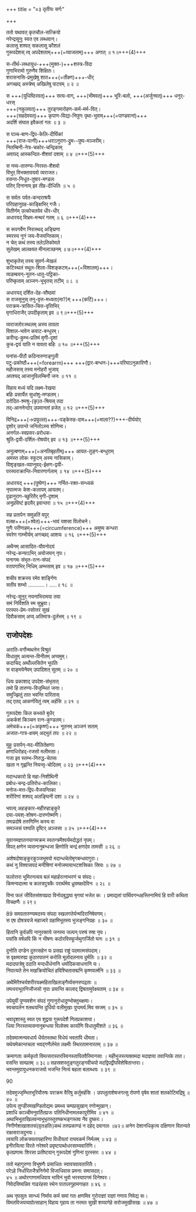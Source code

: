 +++
title = "०३ तृतीयः सर्गः"

+++

ततो यथावत् कृतचौल-सत्क्रियो  
नरेन्द्रसूनुः स्वत एव लब्धवान्।  
कलासु शश्वत् सकलासु कौशलं  
गुरूपदेशस् त्व् अपदेशताम्+++(=व्याजताम्)+++ अगात् ॥ १॥+++(4)+++

स-तीर्थ-लब्धायुध-+++(मुक्त-)+++शस्त्र-विदा  
गुणाभिरामो गुरुणैव शिक्षितः।  
शरासनासि-प्रमुखेषु शात+++(=तीक्ष्ण)+++-धीर्  
अगच्छद् अस्त्रेष्व् अखिलेषु पाटवम् ॥ २ ॥  

स +++(युधिष्ठिरवत्)+++ सत्य-वाग्, +++(भीमवत्)+++ भूरि-बलो, +++(अर्जुनवत्)+++ धनुर्-धरस्  
+++(नकुलवत्)+++ तुरङ्गमारोहण-कर्म-मर्म-वित्।  
+++(सहदेववत्)+++ कृपाण-विद्या-निपुणः पृथा-भुवाम्+++(=पाण्डवानां)+++  
अदर्शि संघात इवैकतां गतः ॥ ३ ॥  

स पञ्च-बाण-द्विप-केलि-दीर्घिकां  
+++(राज-पत्नी)+++धराऽनुराग-द्रुम--पुष्प-मञ्जरीम्।  
नितम्बिनी-नेत्र-चकोर-चन्द्रिकाम्  
अवापद् आस्कन्दित-शैशवां दशाम् ॥ ४ ॥+++(5)+++  

स नव्य-तारुण्य-निरस्त-शैशवो  
विभुर् विभक्तावयवो व्यराजत।  
वसन्त-निधूत-तुषार-मण्डलः  
पतिर् दिनानाम् इव तीव्र-दीधितिः ॥ ५ ॥  

स सर्वतः पर्वत-कन्दराश्रयैः  
परिग्रहानुग्रह-काङ्क्षिभिर् गजैः।  
वितीर्णम् उत्कोचतयेव धीर-धीर्  
अधारयद् विभ्रम-मन्थरं गतम् ॥ ६ ॥+++(4)+++  

स रूपगर्वेण निरास्थद् अङ्घ्रिणा  
स्मरस्य नूनं जय-वैजयन्तिकाम्।  
न चेत् कथं तस्य तलेऽतिकोमले  
सुलेखम् आलक्ष्यत मीनलाञ्छनम् ॥ ७॥+++(4)+++

शुभाकृतेस् तस्य सुवर्ण-मेखलं  
कटिस्थलं स्थूल-शिला-विशङ्कटम्+++(=विशालम्)+++।  
व्यडम्बयन्-नूतन-धातु-पट्टिका-  
परिष्कृताम् अञ्जन-भूभृतस् तटीम् ॥ ८ ॥  

अधारयद् दर्शित-देह-सौष्ठवां  
स राजसूनुस् तनु-वृत्त-मध्यता(मा?)म् +++(कटिं)+++।  
पराक्रम-त्रासित-चित्त-वृत्तिभिर्  
मृगाधिराजैर् उपदीकृताम् इव ॥ ९॥+++(5)+++

व्यराजतोरःस्थलम् अस्य तावता  
विशाल-भावेन कवाट-बन्धुरम्।  
करीन्द्र-कुम्भ-प्रतिमं मृगी-दृशां  
कुच-द्वयं याति न यावता बहिः ॥ १० ॥+++(5)+++   

घनांस-पीठौ कठिनारुणाङ्गुली  
पटु-प्रकोष्ठौ+++(=forearm)+++ +++(द्वार-बन्धन-)+++परिघाऽनुकारिणौ।  
महौजसस् तस्य मनोहरौ भुजाव्  
अपश्यद् आजानुविलम्बिनौ जनः ॥ ११ ॥  

विहाय मध्यं यदि लक्ष्म-रेखया  
बहिः प्रसार्येत सुधांशु-मण्डलम्।  
दरोदित-श्मश्रु-(कृ)त-श्रियस् तदा  
तद्-आननेन्दोर् उपमानतां व्रजेत् ॥ १२ ॥+++(5)+++  

विनिद्र+++(→प्रफुल्ल)+++-पङ्केरुह-दाम+++(=माला??)+++-दीर्घयोर्  
दृशोर् उपान्ते जनितोऽस्य शोणिमा।  
अनर्गल-स्वप्रसर-प्ररोधक-  
श्रुति-द्वयी-दर्शित-रोषयोर् इव ॥ १३ ॥+++(5)+++  

अनुल्बणाम्+++(=अनतिबृहतीम्)+++ आयत-तुङ्ग-बन्धुराम्  
अमंस्त लोकः स्फुटम् अस्य नासिकाम्।  
विशृङ्खल-व्याप्नुवद्-ईक्षण-द्वयी-  
परस्पराक्रान्ति-निवारणार्गलाम् ॥ १४ ॥+++(5)+++  

अधारयद् +++(पुष्पेण)+++ गर्भित-रक्त-सन्ध्यकं  
नृपात्मजः केश-कलापम् आयतम्।  
दृढानुराग-च्छुरितैर् मृगी-दृशाम्  
अनुप्रविष्टं हृदयैर् इवान्तरा ॥ १५ ॥+++(4)+++   

सह प्रतापेन समुन्नतिं वपुर्  
वलक्ष+++(=श्वेत)+++-भावं यशसा विलोचने।  
गुणैः परीणाहम्+++(=circumference)+++ अमुष्य कन्धरा  
स्वरेण गाम्भीर्यम् अगच्छद् आशयः ॥ १६ ॥+++(5)+++  

अथैनम् आसादित-यौवनोदयं  
नरेन्द्र-कन्याऽभिर् अयोजयन् नृपः।  
घनागमः संभृत-रत्न-संपदं  
वरापगाभिर् निधिम् अम्भसाम् इव ॥ १७ ॥+++(5)+++  

शचीव शक्रस्य रमेव शार्ङ्गिणः  
सतीव शम्भो ...........।
.....॥ १८ ॥  

नरेन्द्र-सूनुर् नयनाभिरामया तया  
समं निर्विशति स्म सुभ्रुवा।  
परस्पर-प्रेम-रसोत्तरं सुखं  
दिवौकसाम् अप्य् अतिमात्र-दुर्लभम् ॥ १९ ॥  

## राजोपदेशः
अराति-वर्गोन्मथनेन विश्रुतं  
विधातुम् अत्यन्त-विनीतम् अप्यमुम्।  
कदाचिद् अर्थोल्लसितेन भूपतिः  
स वाङ्मयेनैवम् उपादिशत् सुतम् ॥ २० ॥  

धियः प्रकाशाद् उपदेश-संभृतात्  
तमो हि तारुण्य-विजृम्भितं जनाः।  
समुज्झितुं तात भवन्ति पारितास्  
तद् एतद् आकर्णयितुं त्वम् अर्हसि ॥ २१ ॥  

गुरूपदेशः किल कथ्यते बुधैर्  
अकर्कशं किञ्चन रत्न-कुण्डलम्।  
अमेचकं+++(=अकृष्णं)+++ नूतनम् अञ्जनं सताम्  
अजात-गात्र-क्षयम् अद्भुतं तपः ॥ २२ ॥  

मुहुः प्रसर्पन्-मद-मीलितेक्षणाः  
क्षणाधिरोहद्-रजसो मलीमसाः।  
गजा इव स्तम्भ-निरुद्ध-चेतसः  
खला न गृह्णन्ति नियन्तृ-चोदितम् ॥ २३ ॥+++(4)+++  

मदान्धकारो हि महा-निशीथिनी  
प्रबोध-चन्द्र-प्रतिरोध-कालिका।  
मनोज-मत्त-द्विप-वैजयन्तिका  
शरीरिणां शश्वद् अलङ्घिनी दशा ॥ २४ ॥   

भवत्य् अहङ्कार-महीरुहाङ्कुरे  
दया-पयश्-शोषण-दारुणोष्मणि।  
तमःप्रदोषे तरुणिम्नि कस्य वा  
समञ्जसं पश्यति दृष्टिर् अञ्जसा ॥ २५ ॥+++(4)+++  

युवानमज्ञातनयागमक्रम स्वतन्त्रमैश्वर्यमदोद्धतं नृपम्।  
विपत् क्षणेन व्यसनानुबन्धजा क्षिणोति चन्द्रं क्षणदेव तामसी ॥ २६ ॥  

अशेषदोषाङ्कुरकुञ्जभूमयो मदान्धचेतोमृगबन्धवागुराः।  
कथं नु विश्वासपदं मनीषिणां मनोजमायाभटशस्रिकाः स्रियः ॥ २७ ॥  

फलोत्तरा भूमिरनत्यय बलं महार्हरत्नाभरणं च संपदः।  
किमन्यदात्मा च कलत्रपुत्रकैः परार्थमेव ध्रुवमक्षदेविनः ॥ २८ ॥   

विना फलं जीवितसंशयप्रदा विनोदबुद्धया मृगयां भजेत कः ।
प्रमाद्यतां पार्थिवगन्धहस्तिनामियं हि वारी कथिता विचक्षणैः ॥ २९॥

89 समग्रतारुण्यमदस्य संपदा स्खलगतेर्यन्मदिरानिषेवणम्।  
स एष दोषत्रयजे महाज्वरे ग्रहामिभूतस्य भुजङ्गनिग्रहः ॥ ३० ॥   

हितानि कुर्वन्नपि नानुरक्तये जनस्य जल्पन् परुषं रुषा नृपः।  
पयांसि वर्षन्नपि किं न भीषणः कठोरविस्फूर्जथुगार्जितो घनः ॥ ३१ ॥  

दुनोति दण्डेन दुरुत्सहेन यः प्रसह्य राष्ट्रं पदमात्मसंपदाम्।  
स वृक्षमारुह्य कुठारपातनं करोति मूलोदलनाय दुर्मतिः ॥ ३२ ॥   
मदादपात्रेषु ददाति मन्दधीर्धनानि धर्मादिकसाधनानि यः।  
निपात्यते तेन मखक्रियोचितं हविश्चितासद्मनि कृष्णवर्त्मनि ॥ ३३ ॥  

अथैमिरैश्चर्यशरीरयक्ष्महिताखिलाङ्गैर्व्यसनरुपद्रताः ॥  
तमःपराभूतनिजौजसो नृपाः प्रयान्ति कालाद् द्विषतामुपेक्ष्यताम् ॥ ३४ ॥  

उपेयुवीं पुण्यवशेन संपदं गुणानुरोधादुण्भोक्तुभक्षमाः।  
स्वचापलेन श्लथयन्ति दुर्धियो वलीमुखाः पुप्पमर्य.मिव स्रजम् ॥ ३५ ॥  

भवादृशास्तु स्वत एव शुद्वया गुरूपदेशै णितप्रकाशया।  
धिया निरस्तव्यसनानुबन्धया विलोक्य कार्याणि विधातुमीशते ॥ ३६ ॥  

तदेवमात्मन्यवधार्य धैर्यतस्तथा विधेयं भवतापि धीमता।  
यथेयमेकान्तचला भवद्गणैर्लभेत लक्ष्मीः स्थिरतामनारतम् ॥ ३७ ॥  

क्रमागताः कर्मकृतो विमत्सरास्तरस्विनस्तापितवैरिमानसाः ।
महीभुजस्त्यक्तमदा मदाज्ञया तवान्तिके तात।  
वसन्ति साम्प्रतम् ॥ ३८॥
सहस्रशस्तुङ्गतुरङ्गवीचयो मदद्विपद्वीपविशेषितान्तराः।  
भवन्तमुग्रायुधनकराजयो भजन्ति नित्यं बहला बलाब्धयः ॥ ३९ ॥  

90

तदेवमुज्जृम्भितभूरियौरुषः पराक्रम वैरिषु कर्तुमर्हसि ।
उपप्लुताशेषजगत्सु रोपणो वृषेव शातां शतकोटिमद्रिषु ॥ ४० ॥   
उपेत्य तुण्डीरमखण्डितोद्यमः प्रमथ्य चम्पप्रसुखान् रणोन्मुखान्।  
प्रशाधि काञ्चीमनुवर्तितप्रजः पतिनिधीनामलकापुरीमिव ॥ ४१ ॥   
अथाभिभूताखिलवन्यभूभृतस्तुरुष्कभङ्गस्तव नैव दुष्करः।  
निगीर्णशाखाशतसं(वृतःहतिः)कथं तरुप्रकाण्डं न दहेद् दवानलः ॥४२॥ अनेन देशानधिकृत्य दक्षिणान वितन्यते राक्षसराजदुनयः।  
त्वयापि लोकत्रयतापहारिणा विधीयतां राघवकर्म निर्मलम् ॥ ४३ ॥   
इनीरयित्वा विरते नरेश्वरे प्रवृष्टपाथोधरसाम्यवारिणि।  
कृतप्रणामः शिरसा प्रतीष्टवान् गुरूपदेशं गुणिनां पुरस्सरः ॥ ४४ ॥  

ततो महागुरुणा विभूषणैः प्रसाधितः स्वावयवावतारितैः।  
परेऽहे निर्धारितजैत्रनिर्गमो विजाधिवास प्रमनाः समासदत्।  
४५ ॥
अथोरगाणामधिपाय भाविनं भुवो भरस्यापगमं दिनेश्वरः।  
निवेदयिष्यन्निव गाढरंहसा रथेन पातालगुहामगाहत ॥ ४६ ॥  

अथ नृपसुतः सान्ध्यं निर्माय कर्म समां गतः
क्षणमिव गुरोराज्ञां राज्ञां गणाय निवेद्य सः।  
विमतविजयव्यग्रोत्साहान् विहाय गृहाय ता
नरमत सुखी शय्यागेहे सरोजमुखीसखः ॥ ४७ ॥   

